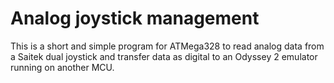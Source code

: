 # Analog joystick management

This is a short and simple program for ATMega328 to read analog data from a Saitek dual joystick and transfer data as digital to an Odyssey 2 emulator running on another MCU.
